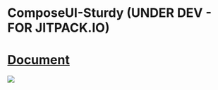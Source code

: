 # ComposeUI-Sturdy (UNDER DEV - FOR JITPACK.IO)

# [Document](https://javadoc.jitpack.io/com/github/OmAr-Kader/ComposeUI-Sturdy/1.0.1/javadoc/)

[![](https://jitpack.io/v/OmAr-Kader/ComposeUI-Sturdy.svg)](https://jitpack.io/#OmAr-Kader/ComposeUI-Sturdy)
